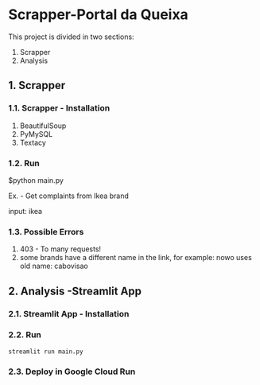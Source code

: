 # Scrapper-Portal da Queixa

This project is divided in two sections:

  1. Scrapper
  2. Analysis

## 1. Scrapper



### 1.1. Scrapper - Installation

1. BeautifulSoup
2. PyMySQL
3. Textacy

### 1.2. Run

$python main.py

Ex. - Get complaints from Ikea brand

input: ikea

### 1.3. Possible Errors

1. 403 - To many requests! 
2. some brands have a different name in the link, for example: nowo uses old name: cabovisao



## 2. Analysis -Streamlit App

### 2.1. Streamlit App - Installation

### 2.2. Run

```streamlit run main.py```

### 2.3. Deploy in Google Cloud Run
